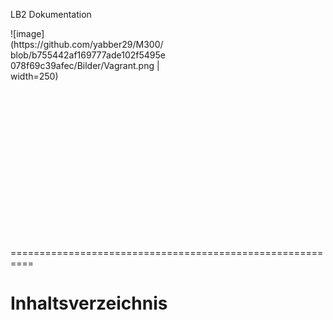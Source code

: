 LB2 Dokumentation
<div style="width: 250px ; height: 350px">
![image](https://github.com/yabber29/M300/blob/b755442af169777ade102f5495e078f69c39afec/Bilder/Vagrant.png | width=250)
</div>
==========================================================

# Inhaltsverzeichnis